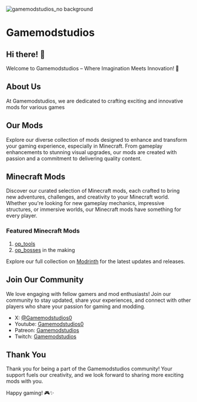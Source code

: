 ![gamemodstudios_no background](https://github.com/Game-mods-studio/.github/assets/121717620/80e7a413-f3ce-41cd-a922-cb4fa3e22fc6)

# Gamemodstudios

## Hi there! 👋

Welcome to Gamemodstudios – Where Imagination Meets Innovation! 🚀

## About Us

At Gamemodstudios, we are dedicated to crafting exciting and innovative mods for various games

## Our Mods

Explore our diverse collection of mods designed to enhance and transform your gaming experience, especially in Minecraft. From gameplay enhancements to stunning visual upgrades, our mods are created with passion and a commitment to delivering quality content.

## Minecraft Mods

Discover our curated selection of Minecraft mods, each crafted to bring new adventures, challenges, and creativity to your Minecraft world. Whether you're looking for new gameplay mechanics, impressive structures, or immersive worlds, our Minecraft mods have something for every player.

### Featured Minecraft Mods

1. [op_tools](https://modrinth.com/mod/op_tools)
2. [op_bosses](https://modrinth.com/mod/op_bosses) in the making


Explore our full collection on [Modrinth](https://modrinth.com/organization/gamemodstudios) for the latest updates and releases.

## Join Our Community

We love engaging with fellow gamers and mod enthusiasts! Join our community to stay updated, share your experiences, and connect with other players who share your passion for gaming and modding.

- X: [@Gamemodstudios0](https://twitter.com/Gamemodstudios0)
- Youtube: [Gamemodstudios0](https://www.youtube.com/channel/UCBLccaHFP7gEwMkfIuyECYA)
- Patreon: [Gamemodstudios](https://patreon.com/randommodsforonegame?utm_medium=unknown&utm_source=join_link&utm_campaign=creatorshare_creator&utm_content=copyLink)
- Twitch: [Gamemodstudios](https://www.twitch.tv/gamemodstudios)

## Thank You

Thank you for being a part of the Gamemodstudios community! Your support fuels our creativity, and we look forward to sharing more exciting mods with you.

Happy gaming! 🎮✨
